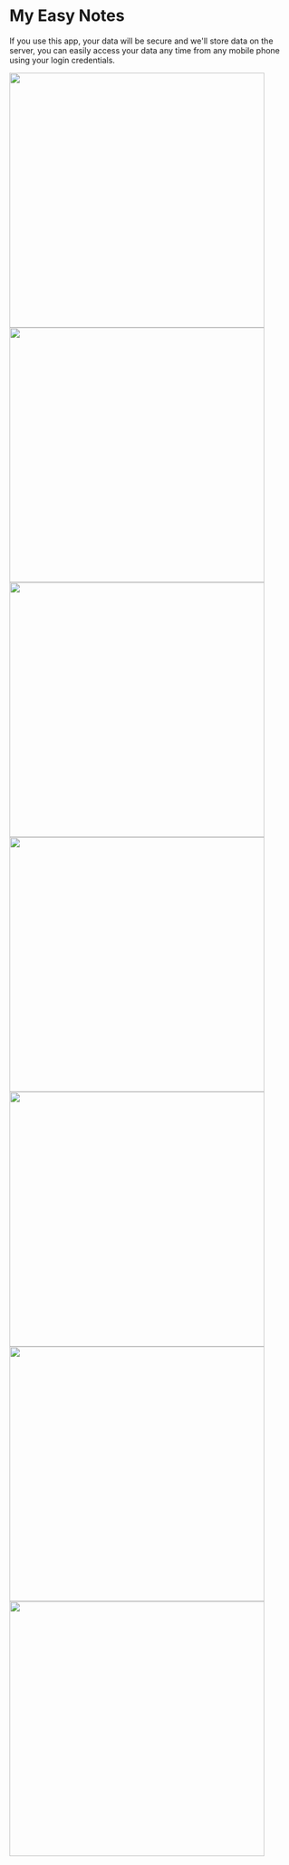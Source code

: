 # My Easy Notes 

If you use this app, your data will be secure and we'll store data on the server, you can easily access your data any time from any mobile phone using your login credentials.

<img src= "https://user-images.githubusercontent.com/81349474/187483397-dd45acea-7f20-4696-9bf5-9ce72ebe3531.jpg" height= 450 />
<img src= "https://user-images.githubusercontent.com/81349474/187483420-e208ae86-32e3-4f13-89cf-92d51c1a16af.jpg" height= 450 />
<img src= "https://user-images.githubusercontent.com/81349474/187483433-01365fae-f7f9-4e69-804f-9c7617cbd07a.jpg" height= 450 />
<img src= "https://user-images.githubusercontent.com/81349474/187483439-95f5d2ea-9d44-47c5-afb7-cf987c4fdb07.jpg" height= 450 />
<img src= "https://user-images.githubusercontent.com/81349474/187483447-04f479ec-bd41-465a-971a-f6fc4b4ac644.jpg" height= 450 />
<img src= "https://user-images.githubusercontent.com/81349474/187483450-22f9a0a6-9fc8-459c-b2aa-cd5c9c92e4de.jpg" height= 450 />
<img src= "https://user-images.githubusercontent.com/81349474/187483458-ffcf98f2-8053-4feb-89be-12a64480a99e.jpg" height= 450 />


